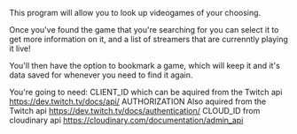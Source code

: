 This program will allow you to look up videogames of your choosing. 

Once you've found the game that you're searching for you can select it to get more information on it, and a list of streamers that are currenntly playing it live!

You'll then have the option to bookmark a game, which will keep it and it's data saved for whenever you need to find it again.

You're going to need:
CLIENT_ID which can be aquired from the Twitch api https://dev.twitch.tv/docs/api/
AUTHORIZATION Also aquired from the Twitch api https://dev.twitch.tv/docs/authentication/
CLOUD_ID from cloudinary api https://cloudinary.com/documentation/admin_api


